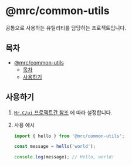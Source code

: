 # @mrc/common-utils

공통으로 사용하는 유틸리티를 담당하는 프로젝트입니다.

## 목차

- [@mrc/common-utils](#mrccommon-utils)
  - [목차](#목차)
  - [사용하기](#사용하기)

## 사용하기

1. [`Mr.C/ui` 프로젝트간 참조](../../README.md#프로젝트간-참조) 에 따라 설정합니다.

2. 사용 예시

   ```typescript
   import { hello } from '@mrc/common-utils';

   const message = hello('world');

   console.log(message); // Hello, world!
   ```
